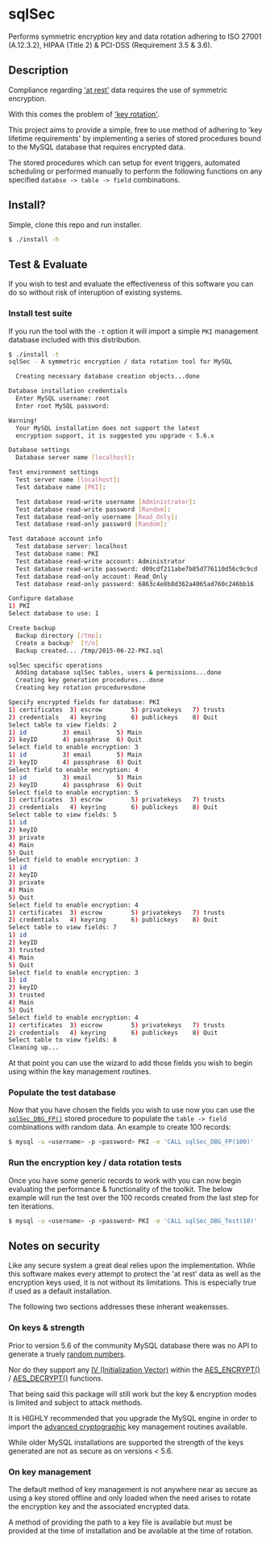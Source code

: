 # sqlSec #
Performs symmetric encryption key and data rotation adhering to ISO 27001
(A.12.3.2), HIPAA (Title 2) & PCI-DSS (Requirement 3.5 & 3.6).

## Description ##
Compliance regarding ['at rest'](http://www.slideshare.net/SISAInfosec/key-management-techniques-sisa-presentation-at-ges-conference)
data requires the use of symmetric encryption.

With this comes the problem of ['key rotation'](http://www.secureconsulting.net/2008/03/the_key_management_lifecycle_1.html).

This project aims to provide a simple, free to use method of adhering to 'key
lifetime requirements' by implementing a series of stored procedures bound to
the MySQL database that requires encrypted data.

The stored procedures which can setup for event triggers, automated scheduling
or performed manually to perform the following functions on any specified
`databse -> table -> field` combinations.

## Install? ##
Simple, clone this repo and run installer.

```sh
$ ./install -h
```

## Test & Evaluate ##
If you wish to test and evaluate the effectiveness of this software you can do
so without risk of interuption of existing systems.

### Install test suite ###
If you run the tool with the `-t` option it will import a simple `PKI` management
database included with this distribution.

```sh
$ ./install -t
sqlSec - A symmetric encryption / data rotation tool for MySQL

  Creating necessary database creation objects...done

Database installation credentials
  Enter MySQL username: root
  Enter root MySQL password: 

Warning!
  Your MySQL installation does not support the latest
  encryption support, it is suggested you upgrade < 5.6.x

Database settings
  Database server name [localhost]: 

Test environment settings
  Test server name [localhost]: 
  Test database name [PKI]: 

  Test database read-write username [Administrator]: 
  Test database read-write password [Random]: 
  Test database read-only username [Read_Only]: 
  Test database read-only password [Random]: 

Test database account info
  Test database server: localhost
  Test database name: PKI
  Test database read-write account: Administrator
  Test database read-write password: d09cdf211abe7b85d776110d56c9c9cd
  Test database read-only account: Read_Only
  Test database read-only password: 6863c4e8b8d362a4065ad760c246bb16

Configure database
1) PKI
Select database to use: 1

Create backup
  Backup directory [/tmp]: 
  Create a backup?  [Y/n] 
  Backup created... /tmp/2015-06-22-PKI.sql

sqlSec specific operations
  Adding database sqlSec tables, users & permissions...done
  Creating key generation procedures...done
  Creating key rotation proceduresdone

Specify encrypted fields for database: PKI
1) certificates  3) escrow        5) privatekeys   7) trusts
2) credentials   4) keyring       6) publickeys    8) Quit
Select table to view fields: 2
1) id          3) email       5) Main
2) keyID       4) passphrase  6) Quit
Select field to enable encryption: 3
1) id          3) email       5) Main
2) keyID       4) passphrase  6) Quit
Select field to enable encryption: 4
1) id          3) email       5) Main
2) keyID       4) passphrase  6) Quit
Select field to enable encryption: 5
1) certificates  3) escrow        5) privatekeys   7) trusts
2) credentials   4) keyring       6) publickeys    8) Quit
Select table to view fields: 5
1) id
2) keyID
3) private
4) Main
5) Quit
Select field to enable encryption: 3
1) id
2) keyID
3) private
4) Main
5) Quit
Select field to enable encryption: 4
1) certificates  3) escrow        5) privatekeys   7) trusts
2) credentials   4) keyring       6) publickeys    8) Quit
Select table to view fields: 7
1) id
2) keyID
3) trusted
4) Main
5) Quit
Select field to enable encryption: 3
1) id
2) keyID
3) trusted
4) Main
5) Quit
Select field to enable encryption: 4
1) certificates  3) escrow        5) privatekeys   7) trusts
2) credentials   4) keyring       6) publickeys    8) Quit
Select table to view fields: 8
Cleaning up...
```

At that point you can use the wizard to add those fields you wish to begin
using within the key management routines.

### Populate the test database ###
Now that you have chosen the fields you wish to use now you can use the
[`sqlSec_DBG_FP()`](https://github.com/jas-/sqlSec/blob/master/templates/sqlSec-procs.sql#L325-L395)
stored procedure to populate the `table -> field` combinations with random
data. An example to create 100 records:

```sh
$ mysql -u <username> -p <password> PKI -e 'CALL sqlSec_DBG_FP(100)'
```

### Run the encryption key / data rotation tests ###
Once you have some generic records to work with you can now begin evaluating
the performance & functionality of the toolkit. The below example will run
the test over the 100 records created from the last step for ten iterations.

```sh
$ mysql -u <username> -p <password> PKI -e 'CALL sqlSec_DBG_Test(10)'
```

## Notes on security ##
Like any secure system a great deal relies upon the implementation. While this
software makes every attempt to protect the 'at rest' data as well as the 
encryption keys used, it is not without its limitations. This is especially
true if used as a default installation.

The following two sections addresses these inherant weakensses.

### On keys & strength ###
Prior to version 5.6 of the community MySQL database there was no API to 
generate a truely [random numbers](http://dev.mysql.com/doc/refman/5.6/en/encryption-functions.html#function_random-bytes).

Nor do they support any [IV (Initialization
Vector)](http://whatis.techtarget.com/definition/initialization-vector-IV)
within the [AES_ENCRYPT()](https://dev.mysql.com/doc/refman/5.6/en/encryption-functions.html#function_aes-encrypt)
/ [AES_DECRYPT()](https://dev.mysql.com/doc/refman/5.6/en/encryption-functions.html#function_aes-decrypt)
functions.

That being said this package will still work but the key & encryption modes
is limited and subject to attack methods.

It is HIGHLY recommended that you upgrade the MySQL engine in order to import
the [advanced cryptographic](https://dev.mysql.com/doc/refman/5.6/en/server-system-variables.html#sysvar_block_encryption_mode)
key management routines available.

While older MySQL installations are supported the strength of the keys generated
are not as secure as on versions < 5.6.

### On key management ###
The default method of key management is not anywhere near as secure as using
a key stored offline and only loaded when the need arises to rotate the
encryption key and the associated encrypted data.

A method of providing the path to a key file is available but must be provided
at the time of installation and be available at the time of rotation.